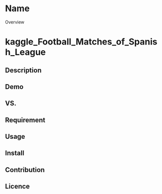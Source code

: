 Name
====

Overview

# kaggle_Football_Matches_of_Spanish_League

## Description

## Demo

## VS. 

## Requirement

## Usage

## Install

## Contribution

## Licence
